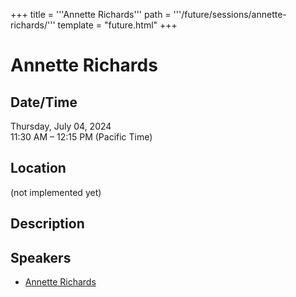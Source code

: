 +++
title = '''Annette Richards'''
path = '''/future/sessions/annette-richards/'''
template = "future.html"
+++

<h1>Annette Richards</h1>
<h2>Date/Time</h2>
<p>Thursday, July 04, 2024<br>
11:30 AM – 12:15 PM (Pacific Time)</p>
<h2>Location</h2>
(not implemented yet)
<h2>Description</h2>

<h2>Speakers</h2>
<ul><li><a href="/future/speakers/annette-richards/">Annette Richards</a></li>

